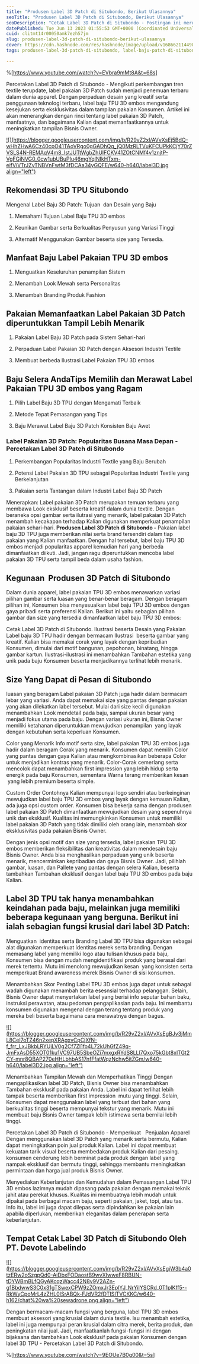 ```yaml
---
title: "Produsen Label 3D Patch di Situbondo, Berikut Ulasannya"
seoTitle: "Produsen Label 3D Patch di Situbondo, Berikut Ulasannya"
seoDescription: "Cetak Label 3D Patch di Situbondo - Postingan ini merupakan Ulasan dengan detail yang Devote.Labels Tulis Perihal Jasa Produsen Label 3D Patch"
datePublished: Tue Jun 13 2023 01:55:53 GMT+0000 (Coordinated Universal Time)
cuid: clitmt14r00050amk7ezh57jm
slug: produsen-label-3d-patch-di-situbondo-berikut-ulasannya
cover: https://cdn.hashnode.com/res/hashnode/image/upload/v1686621144909/a5c2047c-ed15-41e3-b9e1-0464042b1faf.jpeg
tags: produsen-label-3d-patch-di-situbondo, label-baju-patch-di-situbondo, label-baju-jersey-situbondo

---
```


%[https://www.youtube.com/watch?v=EVbra9mMt8A&t=68s] 

Percetakan Label 3D Patch di Situbondo - Mengikuti perkembangan tren textile terupdate, label pakaian 3D Patch sudah menjadi penemuan terbaru dalam dunia apparel. Dengan perpaduan desain yang kreatif serta penggunaan teknologi terbaru, label baju TPU 3D embos mengandung kesejukan serta eksklusivitas dalam tampilan pakaian Konsumen. Artikel ini akan menerangkan dengan rinci tentang label pakaian 3D Patch, manfaatnya, dan bagaimana Kalian dapat memanfaatkannya untuk meningkatkan tampilan Bisnis Owner.

[![](https://blogger.googleusercontent.com/img/b/R29vZ2xl/AVvXsEj5BdQ-wHhZHwA6Cz40cpO41TAoVRgo0gGADhQq_jQ0MzRLTVuKFCUPkKCjY70rZVSLS4N-REMAqV4m8_IstJUTtWgbZhUlFCKV41ZOtCNMf4v1znjtP-VgFGjNVG0_0cw1ubUBuPIu46mgYqlNIkHTxm-eifViVTrJZyTNBVnFwtM3fDCAa34yGQFE/w640-h640/label3D.jpg align="left")](https://blogger.googleusercontent.com/img/b/R29vZ2xl/AVvXsEj5BdQ-wHhZHwA6Cz40cpO41TAoVRgo0gGADhQq_jQ0MzRLTVuKFCUPkKCjY70rZVSLS4N-REMAqV4m8_IstJUTtWgbZhUlFCKV41ZOtCNMf4v1znjtP-VgFGjNVG0_0cw1ubUBuPIu46mgYqlNIkHTxm-eifViVTrJZyTNBVnFwtM3fDCAa34yGQFE/s900/label3D.jpg)

## Rekomendasi 3D TPU Situbondo

Mengenal Label Baju 3D Patch: Tujuan  dan Desain yang Baju

1. Memahami Tujuan Label Baju TPU 3D embos
    
2. Keunikan Gambar serta Berkualitas Penyusun yang Variasi Tinggi
    
3. Alternatif Menggunakan Gambar beserta size yang Tersedia.
    

## Manfaat Baju Label Pakaian TPU 3D embos

1. Menguatkan Keseluruhan penampilan Sistem
    
2. Menambah Look Mewah serta Personalitas
    
3. Menambah Branding Produk Fashion
    

## Pakaian Memanfaatkan Label Pakaian 3D Patch diperuntukkan Tampil Lebih Menarik

1. Pakaian Label Baju 3D Patch pada Sistem Sehari-hari
    
2. Perpaduan Label Pakaian 3D Patch dengan Aksesori Industri Textile
    
3. Membuat berbeda Ilustrasi Label Pakaian TPU 3D embos
    

## Baju Selera AndaTips Memilih dan Merawat Label Pakaian TPU 3D embos yang Ragam

1. Pilih Label Baju 3D TPU dengan Mengamati Terbaik
    
2. Metode Tepat Pemasangan yang Tips
    
3. Baju Merawat Label Baju 3D Patch Konsisten Baju Awet
    

### Label Pakaian 3D Patch: Popularitas Busana Masa Depan - Percetakan Label 3D Patch di Situbondo

1. Perkembangan Popularitas Industri Textile yang Baju Berubah
    
2. Potensi Label Pakaian 3D TPU sebagai Popularitas Industri Textile yang Berkelanjutan
    
3. Pakaian serta Tantangan dalam Industri Label Baju 3D Patch
    

Menerapkan: Label pakaian 3D Patch merupakan temuan terbaru yang membawa Look eksklusif beserta kreatif dalam dunia textile. Dengan beraneka opsi gambar serta ilutrasi yang menarik, label pakaian 3D Patch menambah kecakapan terhadap Kalian digunakan memperkuat penampilan pakaian sehari-hari. **Produsen Label 3D Patch di Situbondo -** Pakaian label baju 3D TPU juga memberikan nilai serta brand tersendiri dalam tiap pakaian yang Kalian manfaatkan. Dengan hal tersebut, label baju TPU 3D embos menjadi popularitas apparel kemudian hari yang berbeda dimanfaatkan diikuti. Jadi, jangan ragu diperuntukkan mencoba label pakaian 3D TPU serta tampil beda dalam usaha fashion.

## Kegunaan  Produsen 3D Patch di Situbondo

Dalam dunia apparel, label pakaian TPU 3D embos menawarkan variasi pilihan gambar serta luasan yang benar-benar beragam. Dengan beragam pilihan ini, Konsumen bisa menyesuaikan label baju TPU 3D embos dengan gaya pribadi serta preferensi Kalian. Berikut ini yaitu sebagian pilihan gambar dan size yang tersedia dimanfaatkan label baju TPU 3D embos:

Cetak Label 3D Patch di Situbondo. Ilustrasi beserta Desain yang Pakaian Label baju 3D TPU hadir dengan bermacam Ilustrasi  beserta gambar yang kreatif. Kalian bisa memakai corak yang layak dengan kepribadian Konsumen, dimulai dari motif bangunan, pepohonan, binatang, hingga gambar kartun. Ilustrasi-ilustrasi ini menambahkan Tambahan estetika yang unik pada baju Konsumen beserta menjadikannya terlihat lebih menarik.

## Size Yang Dapat di Pesan di Situbondo

luasan yang beragam Label pakaian 3D Patch juga hadir dalam bermacam lebar yang variasi. Anda dapat memakai size yang pantas dengan pakaian yang akan dilekatkan label tersebut. Mulai dari size kecil digunakan menambahkan Look mendetail pada baju, sampai ukuran besar yang menjadi fokus utama pada baju. Dengan variasi ukuran ini, Bisnis Owner memiliki ketahanan diperuntukkan mewujudkan penampilan  yang layak dengan kebutuhan serta keperluan Konsumen.

Color yang Menarik Info motif serta size, label pakaian TPU 3D embos juga hadir dalam beragam Corak yang menarik. Konsumen dapat memilih Color yang pantas dengan gaya Kalian atau mengkombinasikan beberapa Color untuk menjadikan kontras yang menarik. Color-Corak cemerlang serta mencolok dapat menambahkan first impression yang lebih hidup serta energik pada baju Konsumen, sementara Warna terang memberikan kesan  yang lebih premium beserta simple.

Custom Order Contohnya Kalian mempunyai logo sendiri atau berkeinginan mewujudkan label baju TPU 3D embos yang layak dengan kemauan Kalian, ada juga opsi custom order. Konsumen bisa bekerja sama dengan produsen label pakaian 3D Patch dimanfaatkan mewujudkan desain yang sepenuhnya unik dan eksklusif. Kualitas ini memungkinkan Konsumen untuk memiliki label pakaian 3D Patch yang tidak dimiliki oleh orang lain, menambah skor eksklusivitas pada pakaian Bisnis Owner.

Dengan jenis opsi motif dan size yang tersedia, label pakaian TPU 3D embos memberikan fleksibilitas dan kreativitas dalam mendesain baju Bisnis Owner. Anda bisa menghasilkan perpaduan yang unik beserta menarik, mencerminkan kepribadian dan gaya Bisnis Owner. Jadi, pilihlah gambar, luasan, dan Pallete yang pantas dengan selera Kalian, beserta tambahkan Tambahan eksklusif dengan label baju TPU 3D embos pada baju Kalian.

## Label 3D TPU tak hanya menambahkan keindahan pada baju, melainkan juga memiliki beberapa kegunaan yang berguna. Berikut ini ialah sebagian fungsi krusial dari label 3D Patch:

Menguatkan  identitas serta Branding Label 3D TPU bisa digunakan sebagai alat digunakan memperkuat identitas merek serta branding. Dengan memasang label yang memiliki logo atau tulisan khusus pada baju, Konsumen bisa dengan mudah mengidentifikasi produk yang berasal dari merek tertentu. Mutu ini menolong mewujudkan kesan  yang konsisten serta memperkuat Brand awareness merek Bisnis Owner di sisi konsumen.

Menambahkan Skor Penting Label TPU 3D embos juga dapat untuk sebagai wadah digunakan menambah berita esesnsial terhadap pelanggan. Selain, Bisnis Owner dapat menyertakan label yang berisi info seputar bahan baku, instruksi perawatan, atau pedoman pengaplikasian pada baju. Ini membantu konsumen digunakan mengenal dengan terang tentang produk yang mereka beli beserta bagaimana cara merawatnya dengan bagus.

[![](https://blogger.googleusercontent.com/img/b/R29vZ2xl/AVvXsEgBJv3jMmL8CeI7oTZ46n2xepXRAgxvCpCjXfN-f_frr_LxJBkbLRYUjLV0g2Cf7Zl1fo4L72kUhGfZ49q-JmFxAsD55XOT01ku1VC97UB5SbeOZi7mxgxRYdS8LLl7Qxo75kGbt8xlTGt2CY-mnr8QBAP270eHHLbhbAS17nfFfatWqzNchw5itZGm/w640-h640/label3D2.jpg align="left")](https://blogger.googleusercontent.com/img/b/R29vZ2xl/AVvXsEgBJv3jMmL8CeI7oTZ46n2xepXRAgxvCpCjXfN-f_frr_LxJBkbLRYUjLV0g2Cf7Zl1fo4L72kUhGfZ49q-JmFxAsD55XOT01ku1VC97UB5SbeOZi7mxgxRYdS8LLl7Qxo75kGbt8xlTGt2CY-mnr8QBAP270eHHLbhbAS17nfFfatWqzNchw5itZGm/s900/label3D2.jpg)

Menambahkan Tampilan Mewah dan Memperhatikan Tinggi Dengan mengaplikasikan label 3D Patch, Bisnis Owner bisa menambahkan Tambahan eksklusif pada pakaian Anda. Label ini dapat terlihat lebih tampak beserta memberikan first impression  mutu yang tinggi. Selain, Konsumen dapat menggunakan label yang terbuat dari bahan yang berkualitas tinggi beserta mempunyai tekstur yang menarik. Mutu ini membuat baju Bisnis Owner tampak lebih istimewa serta bernilai lebih tinggi.

Percetakan Label 3D Patch di Situbondo - Memperkuat   Penjualan Apparel Dengan menggunakan label 3D Patch yang menarik serta bermutu, Kalian dapat meningkatkan poin jual produk Kalian. Label ini dapat membuat kekuatan tarik visual beserta membedakan produk Kalian dari pesaing. konsumen cenderung lebih berminat pada produk dengan label yang nampak eksklusif dan bermutu tinggi, sehingga membantu meningkatkan permintaan dan harga jual produk Bisnis Owner.

Menyediakan Keberlanjutan dan Kemudahan dalam Pemasangan Label TPU 3D embos lazimnya mudah dipasang pada pakaian dengan memakai teknik jahit atau perekat khusus. Kualitas ini membuatnya lebih mudah untuk dipakai pada berbagai macam baju, seperti pakaian, jaket, topi, atau tas. Info itu, label ini juga dapat dilepas serta dipindahkan ke pakaian lain apabila diperlukan, memberikan eleganitas dalam penerapan serta keberlanjutan.

## Tempat Cetak Label 3D Patch di Situbondo Oleh PT. Devote Labelindo

[![](https://blogger.googleusercontent.com/img/b/R29vZ2xl/AVvXsEgjW3b4a0tzERw2oSzgpQd0-AiDbxFODaostB9wvXIwweF8RBUN-tDYWBmBLfQGyAKcqzWacc42N8y9V2AZn-g1BbdwwS3C0x31gTSwexCPW9zZOmxJr3EplYJ_NrYiIYSCRd_0T1plKff5--RkWyCpoMrL4zZHL0ISrABQk-FJdVR2fDTISITVCKKC/w640-h162/chat%20wa%20sewadrone.png align="left")](https://wa.me/+6287838865004?text=Permisi%2C%20kak%20mau%20nanya%20tentang%20label%2C%20dapat%20informasi%20dari%20devotelabels.web.id)

Dengan bermacam-macam fungsi yang berguna, label TPU 3D embos membuat aksesori yang krusial dalam dunia textile. Isu menambah estetika, label ini juga mempunyai peran krusial dalam citra merek, berita produk, dan peningkatan nilai jual. Jadi, manfaatkanlah fungsi-fungsi ini dengan bijaksana dan tambahkan Look eksklusif pada pakaian Konsumen dengan label 3D TPU - Percetakan Label 3D Patch di Situbondo.

%[https://www.youtube.com/watch?v=9EOUe7B0g00&t=5s]